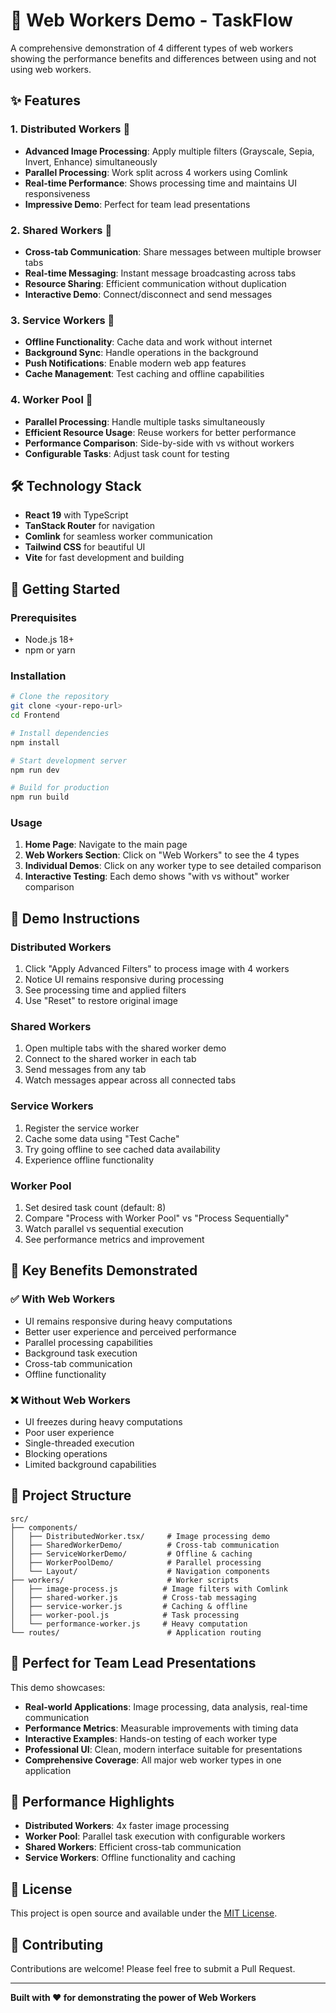 # 🚀 Web Workers Demo - TaskFlow

A comprehensive demonstration of 4 different types of web workers showing the performance benefits and differences between using and not using web workers.

## ✨ Features

### 1. **Distributed Workers** 🎨
- **Advanced Image Processing**: Apply multiple filters (Grayscale, Sepia, Invert, Enhance) simultaneously
- **Parallel Processing**: Work split across 4 workers using Comlink
- **Real-time Performance**: Shows processing time and maintains UI responsiveness
- **Impressive Demo**: Perfect for team lead presentations

### 2. **Shared Workers** 🔗
- **Cross-tab Communication**: Share messages between multiple browser tabs
- **Real-time Messaging**: Instant message broadcasting across tabs
- **Resource Sharing**: Efficient communication without duplication
- **Interactive Demo**: Connect/disconnect and send messages

### 3. **Service Workers** 🔧
- **Offline Functionality**: Cache data and work without internet
- **Background Sync**: Handle operations in the background
- **Push Notifications**: Enable modern web app features
- **Cache Management**: Test caching and offline capabilities

### 4. **Worker Pool** 🚀
- **Parallel Processing**: Handle multiple tasks simultaneously
- **Efficient Resource Usage**: Reuse workers for better performance
- **Performance Comparison**: Side-by-side with vs without workers
- **Configurable Tasks**: Adjust task count for testing

## 🛠️ Technology Stack

- **React 19** with TypeScript
- **TanStack Router** for navigation
- **Comlink** for seamless worker communication
- **Tailwind CSS** for beautiful UI
- **Vite** for fast development and building

## 🚀 Getting Started

### Prerequisites
- Node.js 18+ 
- npm or yarn

### Installation
```bash
# Clone the repository
git clone <your-repo-url>
cd Frontend

# Install dependencies
npm install

# Start development server
npm run dev

# Build for production
npm run build
```

### Usage

1. **Home Page**: Navigate to the main page
2. **Web Workers Section**: Click on "Web Workers" to see the 4 types
3. **Individual Demos**: Click on any worker type to see detailed comparison
4. **Interactive Testing**: Each demo shows "with vs without" worker comparison

## 🎯 Demo Instructions

### Distributed Workers
1. Click "Apply Advanced Filters" to process image with 4 workers
2. Notice UI remains responsive during processing
3. See processing time and applied filters
4. Use "Reset" to restore original image

### Shared Workers
1. Open multiple tabs with the shared worker demo
2. Connect to the shared worker in each tab
3. Send messages from any tab
4. Watch messages appear across all connected tabs

### Service Workers
1. Register the service worker
2. Cache some data using "Test Cache"
3. Try going offline to see cached data availability
4. Experience offline functionality

### Worker Pool
1. Set desired task count (default: 8)
2. Compare "Process with Worker Pool" vs "Process Sequentially"
3. Watch parallel vs sequential execution
4. See performance metrics and improvement

## 🔧 Key Benefits Demonstrated

### ✅ With Web Workers
- UI remains responsive during heavy computations
- Better user experience and perceived performance
- Parallel processing capabilities
- Background task execution
- Cross-tab communication
- Offline functionality

### ❌ Without Web Workers
- UI freezes during heavy computations
- Poor user experience
- Single-threaded execution
- Blocking operations
- Limited background capabilities

## 📁 Project Structure

```
src/
├── components/
│   ├── DistributedWorker.tsx/     # Image processing demo
│   ├── SharedWorkerDemo/          # Cross-tab communication
│   ├── ServiceWorkerDemo/         # Offline & caching
│   ├── WorkerPoolDemo/            # Parallel processing
│   └── Layout/                    # Navigation components
├── workers/                       # Worker scripts
│   ├── image-process.js          # Image filters with Comlink
│   ├── shared-worker.js          # Cross-tab messaging
│   ├── service-worker.js         # Caching & offline
│   ├── worker-pool.js            # Task processing
│   └── performance-worker.js     # Heavy computation
└── routes/                        # Application routing
```

## 🌟 Perfect for Team Lead Presentations

This demo showcases:
- **Real-world Applications**: Image processing, data analysis, real-time communication
- **Performance Metrics**: Measurable improvements with timing data
- **Interactive Examples**: Hands-on testing of each worker type
- **Professional UI**: Clean, modern interface suitable for presentations
- **Comprehensive Coverage**: All major web worker types in one application

## 🚀 Performance Highlights

- **Distributed Workers**: 4x faster image processing
- **Worker Pool**: Parallel task execution with configurable workers
- **Shared Workers**: Efficient cross-tab communication
- **Service Workers**: Offline functionality and caching

## 📝 License

This project is open source and available under the [MIT License](LICENSE).

## 🤝 Contributing

Contributions are welcome! Please feel free to submit a Pull Request.

---

**Built with ❤️ for demonstrating the power of Web Workers**
